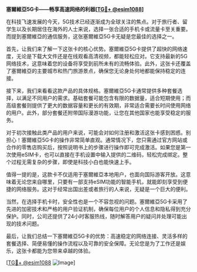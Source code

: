 **塞爾維亞5G卡——畅享高速网络的利器[[TG💪+ @esim1088](https://t.me/s/esim1088)]**

在科技飞速发展的今天，5G技术已经逐渐成为全球关注的焦点。对于旅行者、留学生以及长期居住在海外的人士来说，选择一张合适的手机卡或流量卡至关重要。而提到塞爾維亞的通信服务，这张塞爾維亞5G卡无疑是您最佳的选择之一。

首先，让我们来了解一下这张卡的核心优势。塞爾維亞5G卡提供了超快的网络速度，无论是下载大文件还是在线观看高清视频，都能轻松应对。它支持最新的5G网络技术，这意味着您的设备将享受到前所未有的流畅体验。此外，这张卡还覆盖了塞爾維亞的主要城市和热门旅游景点，确保您无论身处何地都能保持稳定的连接。

接下来，我们来看看这款产品的具体规格。塞爾維亞5G卡通常提供多种套餐选择，以满足不同用户的需求。基础套餐可能包含有限的数据量，适合短期使用；而高级套餐则提供了更大的数据容量和更长的有效期，非常适合需要长时间使用网络的用户。此外，部分套餐还附带国际漫游功能，让您在其他国家也能享受稳定的服务。

对于初次接触此类产品的用户来说，可能会对如何注册和激活这张卡感到困惑。别担心！塞爾維亞5G卡的操作非常简单直观。通常情况下，您只需通过官方网站或合作的零售店购买后，按照说明书上的步骤进行操作即可完成激活。如果您是第一次使用eSIM卡，也可以直接在手机设置中输入提供的二维码，轻松完成绑定。整个过程无需复杂的步骤，即使是科技小白也能快速上手。

值得一提的是，这款卡不仅适用于塞爾維亞本地用户，也面向国际游客开放。这意味着无论您来自哪里，只要有一部支持eSIM功能的智能手机，就能即刻享受到便捷的网络服务。这对于经常出国出差或者旅行的人来说，无疑是一个巨大的便利。

当然，在选择手机卡时，安全性也是一个不容忽视的问题。塞爾維亞5G卡采用了先进的加密技术和严格的用户验证机制，确保每位用户的个人信息和隐私得到充分保护。同时，公司还提供了24小时客服热线，随时解答用户的疑问并处理可能出现的技术问题。

最后，让我们总结一下塞爾維亞5G卡的优势：高速稳定的网络连接、灵活多样的套餐选择、简便易懂的操作流程以及可靠的安全保障。无论您是为了工作还是娱乐，这张卡都能为您带来卓越的体验。

[[TG💪+ @esim1088](https://t.me/s/esim1088) ![Image](https://i.postimg.cc/4NQfJmqS/Snipaste-2025-05-13-00-14-12.png)]